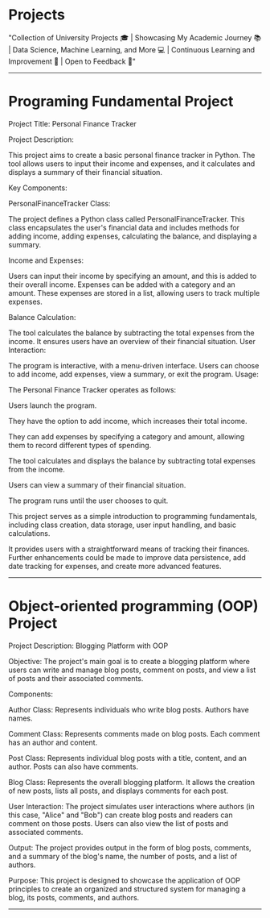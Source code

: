 # Projects

"Collection of University Projects 🎓 | Showcasing My Academic Journey 📚 | Data Science, Machine Learning, and More 💻 | Continuous Learning and Improvement 📌 | Open to Feedback 🚀"

-------------------------------------------------------------------------------------------------------------------------------------------------------------------

# Programing Fundamental Project



Project Title: Personal Finance Tracker

Project Description:

This project aims to create a basic personal finance tracker in Python. The tool allows users to input their income and expenses, and it calculates and displays a summary of their financial situation.

Key Components:

PersonalFinanceTracker Class:

The project defines a Python class called PersonalFinanceTracker. This class encapsulates the user's financial data and includes methods for adding income, adding expenses, calculating the balance, and displaying a summary.

Income and Expenses:

Users can input their income by specifying an amount, and this is added to their overall income.
Expenses can be added with a category and an amount. These expenses are stored in a list, allowing users to track multiple expenses.

Balance Calculation:

The tool calculates the balance by subtracting the total expenses from the income. It ensures users have an overview of their financial situation.
User Interaction:

The program is interactive, with a menu-driven interface. Users can choose to add income, add expenses, view a summary, or exit the program.
Usage:

  The Personal Finance Tracker operates as follows:

  Users launch the program.

  They have the option to add income, which increases their total income.

  They can add expenses by specifying a category and amount, allowing them to record different types of spending.
  
  The tool calculates and displays the balance by subtracting total expenses from the income.

  Users can view a summary of their financial situation.

  The program runs until the user chooses to quit.

  This project serves as a simple introduction to programming fundamentals, including class creation, data storage, user input handling, and basic calculations. 

  It provides users with a straightforward means of tracking their finances. Further enhancements could be made to improve data persistence, add date tracking for      expenses, and create more advanced features.

-------------------------------------------------------------------------------------------------------------------------------------------------------------------

# Object-oriented programming (OOP) Project

Project Description: Blogging Platform with OOP

Objective: The project's main goal is to create a blogging platform where users can write and manage blog posts, comment on posts, and view a list of posts and their associated comments.

Components:

Author Class: Represents individuals who write blog posts. Authors have names.

Comment Class: Represents comments made on blog posts. Each comment has an author and content.

Post Class: Represents individual blog posts with a title, content, and an author. Posts can also have comments.

Blog Class: Represents the overall blogging platform. It allows the creation of new posts, lists all posts, and displays comments for each post.

User Interaction: The project simulates user interactions where authors (in this case, "Alice" and "Bob") can create blog posts and readers can comment on those posts. Users can also view the list of posts and associated comments.

Output: The project provides output in the form of blog posts, comments, and a summary of the blog's name, the number of posts, and a list of authors.

Purpose: This project is designed to showcase the application of OOP principles to create an organized and structured system for managing a blog, its posts, comments, and authors.

-------------------------------------------------------------------------------------------------------------------------------------------------------------------

